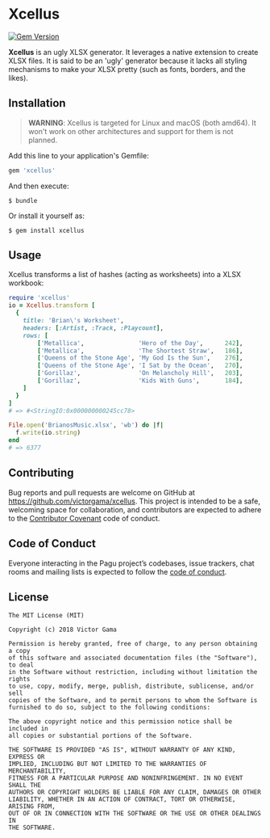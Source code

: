 # Xcellus

[![Gem Version](https://badge.fury.io/rb/xcellus.svg)](https://badge.fury.io/rb/xcellus)

**Xcellus** is an ugly XLSX generator. It leverages a native extension to create
XLSX files. It is said to be an 'ugly' generator because it lacks all styling
mechanisms to make your XLSX pretty (such as fonts, borders, and the likes).

## Installation

> **WARNING**: Xcellus is targeted for Linux and macOS (both amd64). It won't work on other architectures and support for them is not planned.

Add this line to your application's Gemfile:

```ruby
gem 'xcellus'
```

And then execute:

    $ bundle

Or install it yourself as:

    $ gem install xcellus

## Usage

Xcellus transforms a list of hashes (acting as worksheets) into a XLSX workbook:

```ruby
require 'xcellus'
io = Xcellus.transform [
  {
    title: 'Brian\'s Worksheet',
    headers: [:Artist, :Track, :Playcount],
    rows: [
        ['Metallica',               'Hero of the Day',      242],
        ['Metallica',               'The Shortest Straw',   186],
        ['Queens of the Stone Age', 'My God Is the Sun',    276],
        ['Queens of the Stone Age', 'I Sat by the Ocean',   270],
        ['Gorillaz',                'On Melancholy Hill',   203],
        ['Gorillaz',                'Kids With Guns',       184],
    ]
  }
]
# => #<StringIO:0x000000000245cc78>

File.open('BrianosMusic.xlsx', 'wb') do |f|
  f.write(io.string)
end
# => 6377
```

## Contributing

Bug reports and pull requests are welcome on GitHub at https://github.com/victorgama/xcellus. This project is intended to be a safe, welcoming space for collaboration, and contributors are expected to adhere to the [Contributor Covenant](http://contributor-covenant.org) code of conduct.

## Code of Conduct

Everyone interacting in the Pagu project’s codebases, issue trackers, chat rooms and mailing lists is expected to follow the [code of conduct](https://github.com/victorgama/xcellus/blob/master/CODE_OF_CONDUCT.md).

## License

```
The MIT License (MIT)

Copyright (c) 2018 Victor Gama

Permission is hereby granted, free of charge, to any person obtaining a copy
of this software and associated documentation files (the "Software"), to deal
in the Software without restriction, including without limitation the rights
to use, copy, modify, merge, publish, distribute, sublicense, and/or sell
copies of the Software, and to permit persons to whom the Software is
furnished to do so, subject to the following conditions:

The above copyright notice and this permission notice shall be included in
all copies or substantial portions of the Software.

THE SOFTWARE IS PROVIDED "AS IS", WITHOUT WARRANTY OF ANY KIND, EXPRESS OR
IMPLIED, INCLUDING BUT NOT LIMITED TO THE WARRANTIES OF MERCHANTABILITY,
FITNESS FOR A PARTICULAR PURPOSE AND NONINFRINGEMENT. IN NO EVENT SHALL THE
AUTHORS OR COPYRIGHT HOLDERS BE LIABLE FOR ANY CLAIM, DAMAGES OR OTHER
LIABILITY, WHETHER IN AN ACTION OF CONTRACT, TORT OR OTHERWISE, ARISING FROM,
OUT OF OR IN CONNECTION WITH THE SOFTWARE OR THE USE OR OTHER DEALINGS IN
THE SOFTWARE.
```
